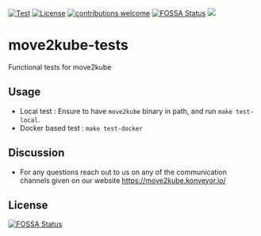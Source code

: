 [![Test](https://github.com/konveyor/move2kube-tests/workflows/Test/badge.svg "Github Actions")](https://github.com/konveyor/move2kube-tests/actions?query=workflow%Test)
[![License](https://img.shields.io/:license-apache-blue.svg)](https://www.apache.org/licenses/LICENSE-2.0.html)
[![contributions welcome](https://img.shields.io/badge/contributions-welcome-brightgreen.svg?style=flat)](https://github.com/konveyor/move2kube-tests/pulls)
[![FOSSA Status](https://app.fossa.com/api/projects/git%2Bgithub.com%2Fkonveyor%2Fmove2kube-tests.svg?type=shield)](https://app.fossa.com/projects/git%2Bgithub.com%2Fkonveyor%2Fmove2kube-tests?ref=badge_shield)
[<img src="https://img.shields.io/badge/slack-konveyor/move2kube-green.svg?logo=slack">](https://kubernetes.slack.com/archives/CR85S82A2)

# move2kube-tests

Functional tests for move2kube

## Usage

* Local test : Ensure to have `move2kube` binary in path, and run `make test-local`.
* Docker based test : `make test-docker`

## Discussion

* For any questions reach out to us on any of the communication channels given on our website https://move2kube.konveyor.io/


## License
[![FOSSA Status](https://app.fossa.com/api/projects/git%2Bgithub.com%2Fkonveyor%2Fmove2kube-tests.svg?type=large)](https://app.fossa.com/projects/git%2Bgithub.com%2Fkonveyor%2Fmove2kube-tests?ref=badge_large)